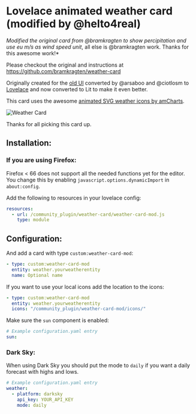 # Lovelace animated weather card (modified by @helto4real)

*Modified the original card from @bramkragten to show percipitation and use eu m/s as wind speed unit*, all else is @bramkragten work. Thanks for this awesome work!*



Please checkout the original and instructions at https://github.com/bramkragten/weather-card


Originally created for the [old UI](https://community.home-assistant.io/t/custom-ui-weather-state-card-with-a-question/23008) converted by @arsaboo and @ciotlosm to [Lovelace](https://community.home-assistant.io/t/custom-ui-weather-state-card-with-a-question/23008/291) and now converted to Lit to make it even better.

This card uses the awesome [animated SVG weather icons by amCharts](https://www.amcharts.com/free-animated-svg-weather-icons/).

![Weather Card](https://github.com/bramkragten/custom-ui/blob/master/weather-card/weather-card.gif?raw=true)

Thanks for all picking this card up.

## Installation:

### If you are using Firefox:
Firefox < 66 does not support all the needed functions yet for the editor. 
You change this by enabling `javascript.options.dynamicImport` in `about:config`.

Add the following to resources in your lovelace config:

```yaml
resources:
  - url: /community_plugin/weather-card/weather-card-mod.js
    type: module
```

## Configuration:

And add a card with type `custom:weather-card-mod`:

```yaml
- type: custom:weather-card-mod
  entity: weather.yourweatherentity
  name: Optional name
```

If you want to use your local icons add the location to the icons:

```yaml
- type: custom:weather-card-mod
  entity: weather.yourweatherentity
  icons: "/community_plugin/weather-card-mod/icons/"
```

Make sure the `sun` component is enabled:

```yaml
# Example configuration.yaml entry
sun:
```

### Dark Sky:

When using Dark Sky you should put the mode to `daily` if you want a daily forecast with highs and lows.

```yaml
# Example configuration.yaml entry
weather:
  - platform: darksky
    api_key: YOUR_API_KEY
    mode: daily
```
